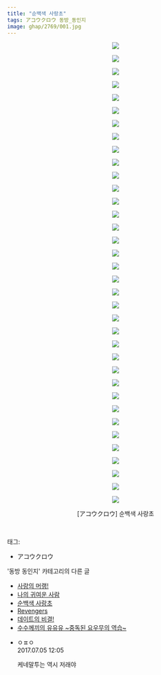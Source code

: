 ```yaml
---
title: "순백색 사랑초"
tags: アコウクロウ 동방_동인지
image: ghap/2769/001.jpg
---
```

<div class="article">
<p style="text-align: center; clear: none; float: none;"><img src="{{ site.nasurl }}/ghap/2769/001.jpg"/></p>
<p style="text-align: center; clear: none; float: none;"><img src="{{ site.nasurl }}/ghap/2769/002.jpg"/></p>
<p style="text-align: center; clear: none; float: none;"><img src="{{ site.nasurl }}/ghap/2769/003.jpg"/></p>
<p style="text-align: center; clear: none; float: none;"><img src="{{ site.nasurl }}/ghap/2769/004.jpg"/></p>
<p style="text-align: center; clear: none; float: none;"><img src="{{ site.nasurl }}/ghap/2769/005.jpg"/></p>
<p style="text-align: center; clear: none; float: none;"><img src="{{ site.nasurl }}/ghap/2769/006.jpg"/></p>
<p style="text-align: center; clear: none; float: none;"><img src="{{ site.nasurl }}/ghap/2769/007.jpg"/></p>
<p style="text-align: center; clear: none; float: none;"><img src="{{ site.nasurl }}/ghap/2769/008.jpg"/></p>
<p style="text-align: center; clear: none; float: none;"><img src="{{ site.nasurl }}/ghap/2769/009.jpg"/></p>
<p style="text-align: center; clear: none; float: none;"><img src="{{ site.nasurl }}/ghap/2769/010.jpg"/></p>
<p style="text-align: center; clear: none; float: none;"><img src="{{ site.nasurl }}/ghap/2769/011.jpg"/></p>
<p style="text-align: center; clear: none; float: none;"><img src="{{ site.nasurl }}/ghap/2769/012.jpg"/></p>
<p style="text-align: center; clear: none; float: none;"><img src="{{ site.nasurl }}/ghap/2769/013.jpg"/></p>
<p style="text-align: center; clear: none; float: none;"><img src="{{ site.nasurl }}/ghap/2769/014.jpg"/></p>
<p style="text-align: center; clear: none; float: none;"><img src="{{ site.nasurl }}/ghap/2769/015.jpg"/></p>
<p style="text-align: center; clear: none; float: none;"><img src="{{ site.nasurl }}/ghap/2769/016.jpg"/></p>
<p style="text-align: center; clear: none; float: none;"><img src="{{ site.nasurl }}/ghap/2769/017.jpg"/></p>
<p style="text-align: center; clear: none; float: none;"><img src="{{ site.nasurl }}/ghap/2769/018.jpg"/></p>
<p style="text-align: center; clear: none; float: none;"><img src="{{ site.nasurl }}/ghap/2769/019.jpg"/></p>
<p style="text-align: center; clear: none; float: none;"><img src="{{ site.nasurl }}/ghap/2769/020.jpg"/></p>
<p style="text-align: center; clear: none; float: none;"><img src="{{ site.nasurl }}/ghap/2769/021.jpg"/></p>
<p style="text-align: center; clear: none; float: none;"><img src="{{ site.nasurl }}/ghap/2769/022.jpg"/></p>
<p style="text-align: center; clear: none; float: none;"><img src="{{ site.nasurl }}/ghap/2769/023.jpg"/></p>
<p style="text-align: center; clear: none; float: none;"><img src="{{ site.nasurl }}/ghap/2769/024.jpg"/></p>
<p style="text-align: center; clear: none; float: none;"><img src="{{ site.nasurl }}/ghap/2769/025.jpg"/></p>
<p style="text-align: center; clear: none; float: none;"><img src="{{ site.nasurl }}/ghap/2769/026.jpg"/></p>
<p style="text-align: center; clear: none; float: none;"><img src="{{ site.nasurl }}/ghap/2769/027.jpg"/></p>
<p style="text-align: center; clear: none; float: none;"><img src="{{ site.nasurl }}/ghap/2769/028.jpg"/></p>
<p style="text-align: center; clear: none; float: none;"><img src="{{ site.nasurl }}/ghap/2769/029.jpg"/></p>
<p style="text-align: center; clear: none; float: none;"><img src="{{ site.nasurl }}/ghap/2769/030.jpg"/></p>
<p style="text-align: center; clear: none; float: none;"><img src="{{ site.nasurl }}/ghap/2769/031.jpg"/></p>
<p style="text-align: center; clear: none; float: none;"><img src="{{ site.nasurl }}/ghap/2769/032.jpg"/></p>
<p style="text-align: center; clear: none; float: none;"><img src="{{ site.nasurl }}/ghap/2769/033.jpg"/></p>
<p style="text-align: center; clear: none; float: none;"><img src="{{ site.nasurl }}/ghap/2769/034.jpg"/></p>
<p style="text-align: center; clear: none; float: none;"><img src="{{ site.nasurl }}/ghap/2769/035.jpg"/></p>
<p style="text-align: center; clear: none; float: none;"><img src="{{ site.nasurl }}/ghap/2769/036.jpg"/></p>
<p style="text-align: center; clear: none; float: none;">[アコウクロウ] 순백색 사랑초</p>
<p><br/></p>
</div><div class="tagTrail">
<p>태그: </p>
<ul>
<li>アコウクロウ</li>
</ul>
</div><div class="another">
<p>'동방 동인지' 카테고리의 다른 글</p>
<ul>
<li><a href="/2016-11-27-ghap_2772">사랑의 머랭!</a></li>
<li><a href="/2016-11-27-ghap_2771">나의 귀여운 사람</a></li>
<li><a href="/2016-11-27-ghap_2769">순백색 사랑초</a></li>
<li><a href="/2016-11-27-ghap_2768">Revengers</a></li>
<li><a href="/2016-11-27-ghap_2767">데이트의 비결!</a></li>
<li><a href="/2016-11-27-ghap_2764">수수께끼의 유유유 ~중독된 요우무의 역습~</a></li>
</ul>
</div><div class="cb_module cb_fluid">
<div class="cb_wrt cb_profile">
<div class="comment">
<ul>
<li class="cb_thumb_off" id="comment15029700">
<div class="cb_comment_area">
<div class="cb_info_area">
<div class="cb_section">
<span class="cb_nick_name">ㅇㅍㅇ</span>
</div>
<div class="cb_section">
<span class="cb_date">2017.07.05 12:05 </span>
</div>
</div>
<div class="cb_dsc_comment">
<p class="cb_dsc">
											케네말투는 역시 저래야
										</p>
</div>
</div></li>
</ul>
</div>
</div><!-- commentList close -->
</div>